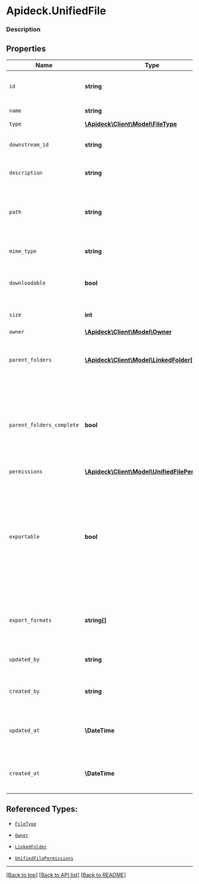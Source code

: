 # Apideck.UnifiedFile

### Description

## Properties
Name | Type | Description | Notes
------------ | ------------- | ------------- | -------------
`id` | **string** | A unique identifier for an object. | 
`name` | **string** | The name of the file | 
`type` | [**\Apideck\Client\Model\FileType**](FileType.md) |  | 
`downstream_id` | **string** | The third-party API ID of original entity | [optional] 
`description` | **string** | Optional description of the file | [optional] 
`path` | **string** | The full path of the file or folder (includes the file name) | [optional] 
`mime_type` | **string** | The MIME type of the file. | [optional] 
`downloadable` | **bool** | Whether the current user can download this file | [optional] 
`size` | **int** | The size of the file in bytes | [optional] 
`owner` | [**\Apideck\Client\Model\Owner**](Owner.md) |  | [optional] 
`parent_folders` | [**\Apideck\Client\Model\LinkedFolder[]**](LinkedFolder.md) | The parent folders of the file, starting from the root | [optional] 
`parent_folders_complete` | **bool** | Whether the list of parent folders is complete. Some connectors only return the direct parent of a file | [optional] 
`permissions` | [**\Apideck\Client\Model\UnifiedFilePermissions**](UnifiedFilePermissions.md) |  | [optional] 
`exportable` | **bool** | Whether the current file is exportable to other file formats. This property is relevant for proprietary file formats such as Google Docs or Dropbox Paper. | [optional] 
`export_formats` | **string[]** | The available file formats when exporting this file. | [optional] 
`updated_by` | **string** | The user who last updated the object. | [optional] 
`created_by` | **string** | The user who created the object. | [optional] 
`updated_at` | **\DateTime** | The date and time when the object was last updated. | [optional] 
`created_at` | **\DateTime** | The date and time when the object was created. | [optional] 





## Referenced Types:


* [`FileType`](FileType.md)






* [`Owner`](Owner.md)
* [`LinkedFolder`](LinkedFolder.md)

* [`UnifiedFilePermissions`](UnifiedFilePermissions.md)







---

[[Back to top]](#) [[Back to API list]](../../../../README.md#documentation-for-api-endpoints) [[Back to README]](../../../../README.md)


